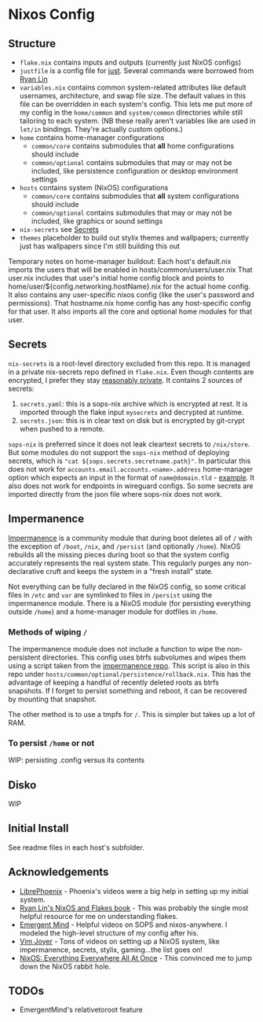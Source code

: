# Nixos Config

## Structure

* `flake.nix` contains inputs and outputs (currently just NixOS configs)
* `justfile` is a config file for [just](https://github.com/casey/just). Several commands were borrowed from [Ryan Lin](https://nixos-and-flakes.thiscute.world/best-practices/simplify-nixos-related-commands)
* `variables.nix` contains common system-related attributes like default usernames, architecture, and swap file size. The default values in this file can be overridden in each system's config. This lets me put more of my config in the `home/common` and `system/common` directories while still tailoring to each system. (NB these really aren't variables like are used in `let/in` bindings. They're actually custom options.)
* `home` contains home-manager configurations
  * `common/core` contains submodules that **all** home configurations should include
  * `common/optional` contains submodules that may or may not be included, like persistence configuration or desktop environment settings
* `hosts` contains system (NixOS) configurations
  * `common/core` contains submodules that **all** system configurations should include
  * `common/optional` contains submodules that may or may not be included, like graphics or sound settings
* `nix-secrets` see [Secrets](#Secrets)
* `themes` placeholder to build out stylix themes and wallpapers; currently just has wallpapers since I'm still building this out

Temporary notes on home-manager buildout:
Each host's default.nix imports the users that will be enabled in hosts/common/users/user.nix
That user.nix includes that user's initial home config block and points to home/user/${config.networking.hostName}.nix for the actual home config. It also contains any user-specific nixos config (like the user's password and permissions).
That hostname.nix home config has any host-specific config for that user. It also imports all the core and optional home modules for that user.

## Secrets

`nix-secrets` is a root-level directory excluded from this repo. It is managed in a private nix-secrets repo defined in `flake.nix`. Even though contents are encrypted, I prefer they stay [reasonably private](https://github.com/getsops/sops?tab=readme-ov-file#weak-aes-cryptography). It contains 2 sources of secrets:

1. `secrets.yaml`: this is a sops-nix archive which is encrypted at rest. It is imported through the flake input `mysecrets` and decrypted at runtime.
2. `secrets.json`: this is in clear text on disk but is encrypted by git-crypt when pushed to a remote.

`sops-nix` is preferred since it does not leak cleartext secrets to `/nix/store`. But some modules do not support the `sops-nix` method of deploying secrets, which is `"cat ${sops.secrets.secretname.path}"`. In particular this does not work for `accounts.email.accounts.<name>.address` home-manager option which expects an input in the format of `name@domain.tld` - [example](https://discourse.nixos.org/t/is-there-a-way-to-configure-email-accounts-without-putting-personal-info-in-cleartext-home-manager/41216/2). It also does not work for endpoints in wireguard configs. So some secrets are imported directly from the json file where sops-nix does not work.

## Impermanence
[Impermanence](https://github.com/nix-community/impermanence) is a community module that during boot deletes all of `/` with the exception of `/boot`, `/nix`, and `/persist` (and optionally `/home`). NixOS rebuilds all the missing pieces during boot so that the system config accurately represents the real system state. This regularly purges any non-declarative cruft and keeps the system in a "fresh install" state.

Not everything can be fully declared in the NixOS config, so some critical files in `/etc` and `var` are symlinked to files in `/persist` using the impermanence module. There is a NixOS module (for persisting everything outside `/home`) and a home-manager module for dotfiles in `/home`.

### Methods of wiping `/`
The impermanence module does not include a function to wipe the non-persistent directories. This config uses btrfs subvolumes and wipes them using a script taken from the [impermanence repo](https://github.com/nix-community/impermanence?tab=readme-ov-file#btrfs-subvolumes). This script is also in this repo under `hosts/common/optional/persistence/rollback.nix`. This has the advantage of keeping a handful of recently deleted roots as btrfs snapshots. If I forget to persist something and reboot, it can be recovered by mounting that snapshot.

The other method is to use a tmpfs for `/`. This is simpler but takes up a lot of RAM.

### To persist `/home` or not
WIP: persisting .config versus its contents

## Disko
WIP

## Initial Install
See readme files in each host's subfolder.

## Acknowledgements
* [LibrePhoenix](https://github.com/librephoenix/nixos-config) - Phoenix's videos were a big help in setting up my initial system.
* [Ryan Lin's NixOS and Flakes book](https://nixos-and-flakes.thiscute.world/) - This was probably the single most helpful resource for me on understanding flakes.
* [Emergent Mind](https://github.com/EmergentMind/nix-config) - Helpful videos on SOPS and nixos-anywhere. I modeled the high-level structure of my config after his.
* [Vim Joyer](https://github.com/vimjoyer/) - Tons of videos on setting up a NixOS system, like impermanence, secrets, stylix, gaming...the list goes on!
* [NixOS: Everything Everywhere All At Once](https://www.youtube.com/watch?v=CwfKlX3rA6E) - This convinced me to jump down the NixOS rabbit hole.

## TODOs
* EmergentMind's relativetoroot feature
